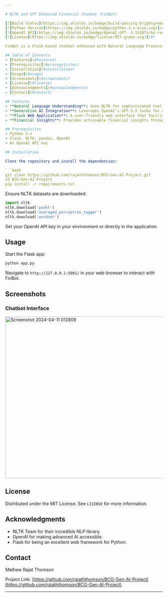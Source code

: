 ```yaml
---

# NLTK and GPT Enhanced Financial Chatbot (FinBot)

[![Build Status](https://img.shields.io/badge/build-passing-brightgreen.svg)](#)
[![Python Version](https://img.shields.io/badge/python-3.x-blue.svg)](#)
[![OpenAI API](https://img.shields.io/badge/OpenAI-GPT--3.5%20Turbo-red.svg)](#)
[![License](https://img.shields.io/badge/license-MIT-green.svg)](#)

FinBot is a Flask-based chatbot enhanced with Natural Language Processing (NLP) capabilities using NLTK and powered by the advanced generative abilities of OpenAI's GPT-3.5 Turbo. Designed to make financial data accessible and actionable through natural language queries, FinBot serves as a bridge between complex financial information and users, enabling queries about financial metrics such as revenue and earnings of companies in an intuitive conversational manner.

## Table of Contents
- [Features](#features)
- [Prerequisites](#prerequisites)
- [Installation](#installation)
- [Usage](#usage)
- [Screenshots](#screenshots)
- [License](#license)
- [Acknowledgments](#acknowledgments)
- [Contact](#contact)

## Features
- **Natural Language Understanding**: Uses NLTK for sophisticated text processing, including tokenization and part-of-speech tagging.
- **Generative AI Integration**: Leverages OpenAI's GPT-3.5 Turbo for dynamic, contextually relevant responses to complex queries.
- **Flask Web Application**: A user-friendly web interface that facilitates easy interaction with the chatbot.
- **Financial Insights**: Provides actionable financial insights through natural language queries, making it easier to access and understand financial data.

## Prerequisites
- Python 3.x
- Flask, NLTK, pandas, OpenAI
- An OpenAI API key

## Installation

Clone the repository and install the dependencies:

```bash
git clone https://github.com/rajaththomson/BCG-Gen-AI-Project.git
cd BCG-Gen-AI-Project
pip install -r requirements.txt
```

Ensure NLTK datasets are downloaded:

```python
import nltk
nltk.download('punkt')
nltk.download('averaged_perceptron_tagger')
nltk.download('wordnet')
```

Set your OpenAI API key in your environment or directly in the application.

## Usage

Start the Flask app:

```bash
python app.py
```

Navigate to `http://127.0.0.1:5001/` in your web browser to interact with FinBot.

## Screenshots

### Chatbot Interface

<img width="518" alt="Screenshot 2024-04-11 012809" src="https://github.com/rajaththomson/BCG-Gen-AI-Project/assets/40268159/36187b5f-cf22-4303-bef3-de9ddfd4dbea">

## License

Distributed under the MIT License. See `LICENSE` for more information.

## Acknowledgments

- NLTK Team for their incredible NLP library.
- OpenAI for making advanced AI accessible.
- Flask for being an excellent web framework for Python.

## Contact

Mathew Rajat Thomson

Project Link: [https://github.com/rajaththomson/BCG-Gen-AI-Project](https://github.com/rajaththomson/BCG-Gen-AI-Project)

---
```

